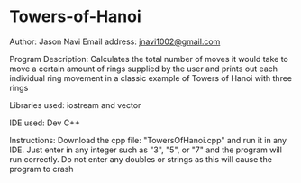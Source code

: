 # Towers-of-Hanoi
Author: Jason Navi
Email address: jnavi1002@gmail.com

Program Description: Calculates the total number of moves it would take to move a  certain amount of rings supplied by the user and prints out each individual ring movement in a classic example of Towers of Hanoi with three rings

Libraries used: iostream and vector

IDE used: Dev C++

Instructions: Download the cpp file: "TowersOfHanoi.cpp" and run it in any IDE. Just enter in any integer such as "3", "5", or "7" and the program will run correctly. Do not enter any doubles or strings as this will cause the program to crash

